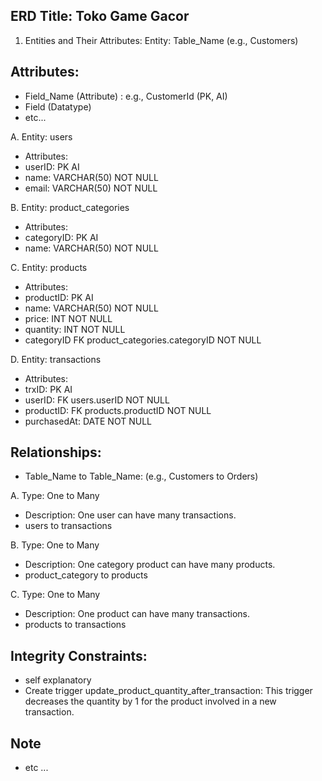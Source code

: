 ## ERD Title: Toko Game Gacor

1. Entities and Their Attributes:
Entity: Table_Name (e.g., Customers)

## Attributes:

- Field_Name (Attribute) : e.g., CustomerId (PK, AI)
- Field (Datatype)
- etc...

A. Entity: users

- Attributes:
- userID: PK AI 
- name: VARCHAR(50) NOT NULL
- email: VARCHAR(50) NOT NULL

B. Entity: product_categories

- Attributes:
- categoryID: PK AI 
- name: VARCHAR(50) NOT NULL

C. Entity: products

- Attributes:
- productID: PK AI 
- name: VARCHAR(50) NOT NULL
- price: INT NOT NULL
- quantity: INT NOT NULL
- categoryID FK product_categories.categoryID NOT NULL

D. Entity: transactions

- Attributes:
- trxID: PK AI 
- userID: FK users.userID NOT NULL
- productID: FK products.productID NOT NULL
- purchasedAt: DATE NOT NULL

## Relationships:
- Table_Name to Table_Name: (e.g., Customers to Orders)

A. Type: One to Many
- Description: One user can have many transactions.
- users to transactions

B. Type: One to Many
- Description: One category product can have many products.
- product_category to products

C. Type: One to Many
- Description: One product can have many transactions.
- products to transactions

## Integrity Constraints:
- self explanatory
- Create trigger update_product_quantity_after_transaction: This trigger decreases the quantity by 1 for the product involved in a new transaction.

## Note
- etc ...